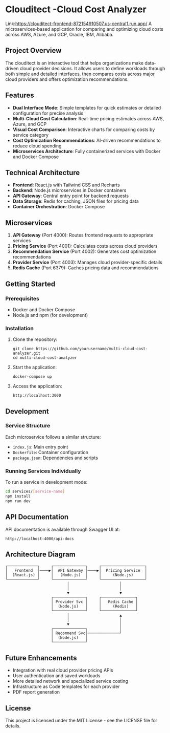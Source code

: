 # Clouditect -Cloud Cost Analyzer
Link:https://clouditect-frontend-872154910507.us-central1.run.app/
A microservices-based application for comparing and optimizing cloud costs across AWS, Azure, and GCP, Oracle, IBM, Alibaba.

## Project Overview

The clouditect is an interactive tool that helps organizations make data-driven cloud provider decisions. It allows users to define workloads through both simple and detailed interfaces, then compares costs across major cloud providers and offers optimization recommendations.

## Features

- **Dual Interface Mode**: Simple templates for quick estimates or detailed configuration for precise analysis
- **Multi-Cloud Cost Calculation**: Real-time pricing estimates across AWS, Azure, and GCP
- **Visual Cost Comparison**: Interactive charts for comparing costs by service category
- **Cost Optimization Recommendations**: AI-driven recommendations to reduce cloud spending
- **Microservices Architecture**: Fully containerized services with Docker and Docker Compose

## Technical Architecture

- **Frontend**: React.js with Tailwind CSS and Recharts
- **Backend**: Node.js microservices in Docker containers
- **API Gateway**: Central entry point for backend requests
- **Data Storage**: Redis for caching, JSON files for pricing data
- **Container Orchestration**: Docker Compose

## Microservices

1. **API Gateway** (Port 4000): Routes frontend requests to appropriate services
2. **Pricing Service** (Port 4001): Calculates costs across cloud providers
3. **Recommendation Service** (Port 4002): Generates cost optimization recommendations
4. **Provider Service** (Port 4003): Manages cloud provider-specific details
5. **Redis Cache** (Port 6379): Caches pricing data and recommendations

## Getting Started

### Prerequisites

- Docker and Docker Compose
- Node.js and npm (for development)

### Installation

1. Clone the repository:
   ```
   git clone https://github.com/yourusername/multi-cloud-cost-analyzer.git
   cd multi-cloud-cost-analyzer
   ```

2. Start the application:
   ```
   docker-compose up
   ```

3. Access the application:
   ```
   http://localhost:3000
   ```

## Development

### Service Structure

Each microservice follows a similar structure:
- `index.js`: Main entry point
- `Dockerfile`: Container configuration
- `package.json`: Dependencies and scripts

### Running Services Individually

To run a service in development mode:

```bash
cd services/[service-name]
npm install
npm run dev
```

## API Documentation

API documentation is available through Swagger UI at:
```
http://localhost:4000/api-docs
```

## Architecture Diagram

```
┌─────────────┐     ┌──────────────┐     ┌───────────────────┐
│   Frontend  │────▶│  API Gateway │────▶│  Pricing Service  │
│  (React.js) │     │   (Node.js)  │     │     (Node.js)     │
└─────────────┘     └──────────────┘     └───────────────────┘
                           │                      │
                           │                      │
                           ▼                      ▼
                    ┌──────────────┐     ┌───────────────┐
                    │ Provider Svc │     │   Redis Cache │
                    │  (Node.js)   │     │     (Redis)   │
                    └──────────────┘     └───────────────┘
                           │                      ▲
                           │                      │
                           ▼                      │
                    ┌──────────────┐              │
                    │ Recommend Svc│──────────────┘
                    │  (Node.js)   │
                    └──────────────┘
```

## Future Enhancements

- Integration with real cloud provider pricing APIs
- User authentication and saved workloads
- More detailed network and specialized service costing
- Infrastructure as Code templates for each provider
- PDF report generation

## License

This project is licensed under the MIT License - see the LICENSE file for details.
